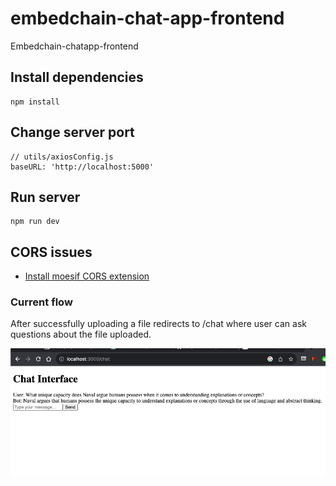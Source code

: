 # embedchain-chat-app-frontend
Embedchain-chatapp-frontend

## Install dependencies
```
npm install
```

## Change server port 
```
// utils/axiosConfig.js
baseURL: 'http://localhost:5000'
```

## Run server
```
npm run dev
```

## CORS issues
* [Install moesif CORS extension](https://chrome.google.com/webstore/detail/moesif-orign-cors-changer/digfbfaphojjndkpccljibejjbppifbc?hl=en-US)


### Current flow

After successfully uploading a file redirects to /chat where user can ask questions about the file uploaded.

![Success image](https://github.com/adityavarma1234/embedchain-chat-app-frontend/blob/main/success.png)